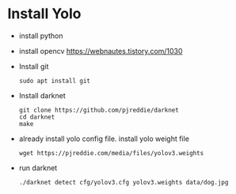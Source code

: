 # Install Yolo

- install python

- install opencv
https://webnautes.tistory.com/1030

- Install git
  ~~~
  sudo apt install git
  ~~~

- Install darknet
  ~~~
  git clone https://github.com/pjreddie/darknet
  cd darknet
  make
  ~~~

- already install yolo config file. install yolo weight file
  ~~~
  wget https://pjreddie.com/media/files/yolov3.weights
  ~~~

- run darknet
  ~~~
  ./darknet detect cfg/yolov3.cfg yolov3.weights data/dog.jpg
  ~~~
